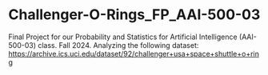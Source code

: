 # Challenger-O-Rings_FP_AAI-500-03
Final Project for our Probability and Statistics for Artificial Intelligence (AAI-500-03) class. Fall 2024. Analyzing the following dataset: https://archive.ics.uci.edu/dataset/92/challenger+usa+space+shuttle+o+ring
